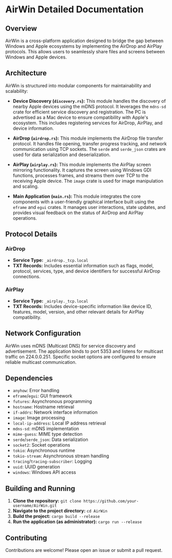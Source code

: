 # AirWin Detailed Documentation

## Overview

AirWin is a cross-platform application designed to bridge the gap between Windows and Apple ecosystems by implementing the AirDrop and AirPlay protocols. This allows users to seamlessly share files and screens between Windows and Apple devices.

## Architecture

AirWin is structured into modular components for maintainability and scalability:

- **Device Discovery (`discovery.rs`):**  This module handles the discovery of nearby Apple devices using the mDNS protocol.  It leverages the `mdns-sd` crate for efficient service discovery and registration.  The PC is advertised as a Mac device to ensure compatibility with Apple's ecosystem.  This includes registering services for AirDrop, AirPlay, and device information.

- **AirDrop (`airdrop.rs`):** This module implements the AirDrop file transfer protocol.  It handles file opening, transfer progress tracking, and network communication using TCP sockets.  The `serde` and `serde_json` crates are used for data serialization and deserialization.

- **AirPlay (`airplay.rs`):** This module implements the AirPlay screen mirroring functionality.  It captures the screen using Windows GDI functions, processes frames, and streams them over TCP to the receiving Apple device.  The `image` crate is used for image manipulation and scaling.

- **Main Application (`main.rs`):** This module integrates the core components with a user-friendly graphical interface built using the `eframe` and `egui` crates.  It manages user interactions, state updates, and provides visual feedback on the status of AirDrop and AirPlay operations.

## Protocol Details

### AirDrop
- **Service Type:** `_airdrop._tcp.local`
- **TXT Records:**  Includes essential information such as flags, model, protocol, services, type, and device identifiers for successful AirDrop connections.

### AirPlay
- **Service Type:** `_airplay._tcp.local`
- **TXT Records:**  Includes device-specific information like device ID, features, model, version, and other relevant details for AirPlay compatibility.

## Network Configuration

AirWin uses mDNS (Multicast DNS) for service discovery and advertisement.  The application binds to port 5353 and listens for multicast traffic on 224.0.0.251.  Specific socket options are configured to ensure reliable multicast communication.

## Dependencies

- `anyhow`: Error handling
- `eframe`/`egui`: GUI framework
- `futures`: Asynchronous programming
- `hostname`: Hostname retrieval
- `if-addrs`: Network interface information
- `image`: Image processing
- `local-ip-address`: Local IP address retrieval
- `mdns-sd`: mDNS implementation
- `mime-guess`: MIME type detection
- `serde`/`serde_json`: Data serialization
- `socket2`: Socket operations
- `tokio`: Asynchronous runtime
- `tokio-stream`: Asynchronous stream handling
- `tracing`/`tracing-subscriber`: Logging
- `uuid`: UUID generation
- `windows`: Windows API access

## Building and Running

1. **Clone the repository:** `git clone https://github.com/your-username/AirWin.git`
2. **Navigate to the project directory:** `cd AirWin`
3. **Build the project:** `cargo build --release`
4. **Run the application (as administrator):** `cargo run --release`

## Contributing

Contributions are welcome!  Please open an issue or submit a pull request.
